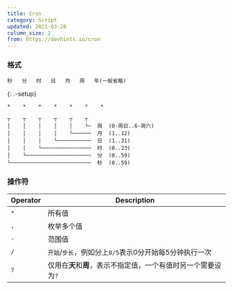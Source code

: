 ```yaml
---
title: Cron
category: Script
updated: 2021-03-28
column_size: 2
from: https://devhints.io/cron
---
```


### 格式

```
秒   分   时   日   月   周   年(一般省略)
```
{: .-setup}

```
*    *    *    *    *    *    *
```

```
┬    ┬    ┬    ┬    ┬    ┬
│    │    │    │    │    └─  周  (0-周日..6-周六)
│    │    │    │    └──────  月  (1..12)
│    │    │    └───────────  日  (1..31)
│    │    └────────────────  时  (0..23)
│    └─────────────────────  分  (0..59)
└──────────────────────────  秒  (0..59)
```


### 操作符

| Operator | Description                                                     |
| -------- | --------------------------------------------------------------- |
| `*`      | 所有值                                                          |
| `,`      | 枚举多个值                                                      |
| `-`      | 范围值                                                          |
| `/`      | `开始`/`步长`，例如分上`0/5`表示0分开始每5分钟执行一次          |
| `?`      | 仅用在**天**和**周**，表示不指定值，一个有值时另一个需要设为`?` |



